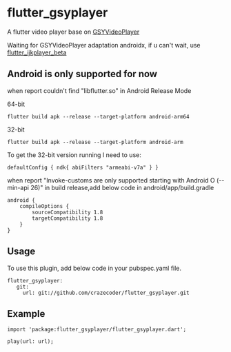 # flutter_gsyplayer

A flutter video player base on [GSYVideoPlayer](https://github.com/CarGuo/GSYVideoPlayer)

Waiting for GSYVideoPlayer adaptation androidx, if u can't wait, use [flutter_ijkplayer_beta](https://github.com/crazecoder/flutter_ijkplayer_beta) 

## Android is only supported for now
when report couldn't find "libflutter.so" in Android Release Mode

64-bit
```
flutter build apk --release --target-platform android-arm64
```
32-bit
```
flutter build apk --release --target-platform android-arm
```
To get the 32-bit version running I need to use:
```
defaultConfig { ndk{ abiFilters "armeabi-v7a" } }
```

when report  "Invoke-customs are only supported starting with Android O (--min-api 26)"
 in build release,add below code in android/app/build.gradle
```
android {
    compileOptions {
        sourceCompatibility 1.8
        targetCompatibility 1.8
    }
}
```

## Usage

To use this plugin, add below code in your pubspec.yaml file.
```
flutter_gsyplayer:
   git:
     url: git://github.com/crazecoder/flutter_gsyplayer.git
```

## Example
```
import 'package:flutter_gsyplayer/flutter_gsyplayer.dart';

play(url: url);
```
